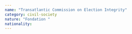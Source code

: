 ```yaml
---
name: "Transatlantic Commission on Election Integrity"
category: civil-society
nature: "Fondation "
nationality: 
---
```

